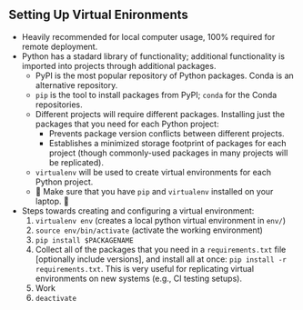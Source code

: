 ## Setting Up Virtual Enironments
* Heavily recommended for local computer usage, 100% required for remote
  deployment.
* Python has a stadard library of functionality; additional functionality is
  imported into projects through additional packages.
  + PyPI is the most popular repository of Python packages.  Conda is an
    alternative repository.
  + `pip` is the tool to install packages from PyPI; `conda` for the Conda
    repositories.
  + Different projects will require different packages.  Installing just the
    packages that you need for each Python project:
    - Prevents package version conflicts between different projects.
    - Establishes a minimized storage footprint of packages for each project
      (though commonly-used packages in many projects will be replicated).
  + `virtualenv` will be used to create virtual environments for each Python project.
  + :eyes: Make sure that you have `pip` and `virtualenv` installed on your laptop. :eyes:
* Steps towards creating and configuring a virtual environment:
  1. `virtualenv env` (creates a local python virtual environment in `env/`)
  1. `source env/bin/activate` (activate the working environment)
  1. `pip install $PACKAGENAME`
  1. Collect all of the packages that you need in a `requirements.txt` file
     [optionally include versions], and install all at once: `pip install -r
     requirements.txt`.  This is very useful for replicating virtual
     environments on new systems (e.g., CI testing setups).
  1. Work
  1. `deactivate`
